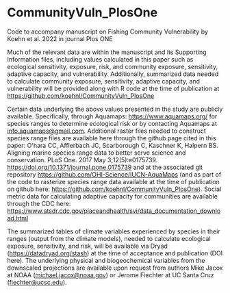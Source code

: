# CommunityVuln_PlosOne
Code to accompany manuscript on Fishing Community Vulnerability by Koehn et al. 2022 in journal Plos ONE

Much of the relevant data are within the manuscript and its Supporting Information
files, including values calculated in this paper such as ecological sensitivity, exposure,
risk, and community exposure, sensitivity, adaptive capacity, and vulnerability.
Additionally, summarized data needed to calculate community exposure, sensitivity,
adaptive capacity, and vulnerability will be provided along with R code at the time of
publication at https://github.com/koehnl/CommunityVuln_PlosOne

Certain data underlying the above values presented in the study are publicly available.
Specifically, through Aquamaps: https://www.aquamaps.org/ for species ranges to
determine ecological risk or by contacting Aquamaps at info.aquamaps@gmail.com.
Additional raster files needed to construct species range files are available here
through the github page cited in this paper: O'hara CC, Afflerbach JC, Scarborough C,
Kaschner K, Halpern BS. Aligning marine species range data to better serve science
and conservation. PLoS One. 2017 May 3;12(5):e0175739.
https://doi.org/10.1371/journal.pone.0175739 and at the associated git repository
https://github.com/OHI-Science/IUCN-AquaMaps (and as part of the code to rasterize
species range data available at the time of publication on github here:
https://github.com/koehnl/CommunityVuln_PlosOne). Social metric data for calculating adaptive
capacity for communities are available through the CDC here:
https://www.atsdr.cdc.gov/placeandhealth/svi/data_documentation_download.html

The summarized tables of climate variables experienced by species in their ranges
(output from the climate models), needed to calculate ecological exposure, sensitivity,
and risk, will be available via Dryad (https://datadryad.org/stash) at the time of
acceptance and publication (DOI here). The underlying physical and biogeochemical
variables from the downscaled projections are available upon request from authors
Mike Jacox at NOAA (michael.jacox@noaa.gov) or Jerome Fiechter at UC Santa Cruz
(fiechter@ucsc.edu).
